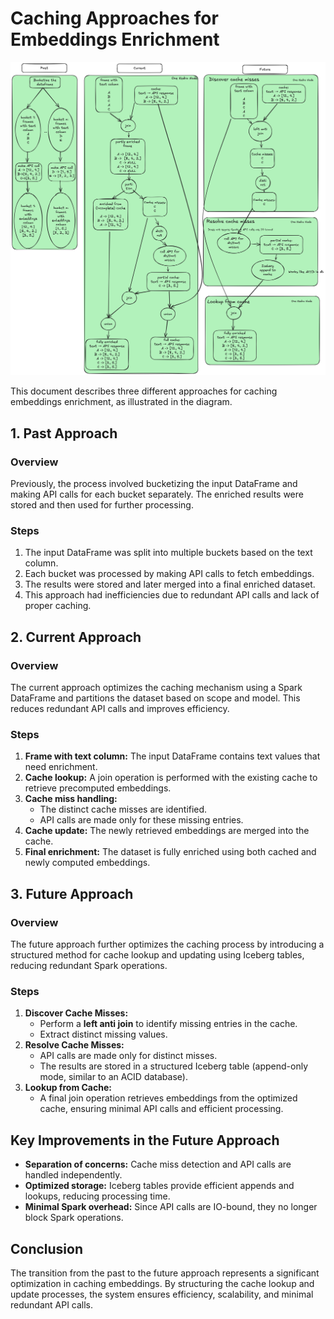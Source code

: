# Caching Approaches for Embeddings Enrichment

![Embeddings Caching](../assets/img/embeddings_caching.png)

This document describes three different approaches for caching embeddings enrichment, as illustrated in the diagram.

## 1. **Past Approach**
### Overview
Previously, the process involved bucketizing the input DataFrame and making API calls for each bucket separately. The enriched results were stored and then used for further processing.

### Steps
1. The input DataFrame was split into multiple buckets based on the text column.
2. Each bucket was processed by making API calls to fetch embeddings.
3. The results were stored and later merged into a final enriched dataset.
4. This approach had inefficiencies due to redundant API calls and lack of proper caching.

## 2. **Current Approach**
### Overview
The current approach optimizes the caching mechanism using a Spark DataFrame and partitions the dataset based on scope and model. This reduces redundant API calls and improves efficiency.

### Steps
1. **Frame with text column:** The input DataFrame contains text values that need enrichment.
2. **Cache lookup:** A join operation is performed with the existing cache to retrieve precomputed embeddings.
3. **Cache miss handling:**
   - The distinct cache misses are identified.
   - API calls are made only for these missing entries.
4. **Cache update:** The newly retrieved embeddings are merged into the cache.
5. **Final enrichment:** The dataset is fully enriched using both cached and newly computed embeddings.

## 3. **Future Approach**
### Overview
The future approach further optimizes the caching process by introducing a structured method for cache lookup and updating using Iceberg tables, reducing redundant Spark operations.

### Steps
1. **Discover Cache Misses:**
   - Perform a **left anti join** to identify missing entries in the cache.
   - Extract distinct missing values.
2. **Resolve Cache Misses:**
   - API calls are made only for distinct misses.
   - The results are stored in a structured Iceberg table (append-only mode, similar to an ACID database).
3. **Lookup from Cache:**
   - A final join operation retrieves embeddings from the optimized cache, ensuring minimal API calls and efficient processing.

## **Key Improvements in the Future Approach**
- **Separation of concerns:** Cache miss detection and API calls are handled independently.
- **Optimized storage:** Iceberg tables provide efficient appends and lookups, reducing processing time.
- **Minimal Spark overhead:** Since API calls are IO-bound, they no longer block Spark operations.

## Conclusion
The transition from the past to the future approach represents a significant optimization in caching embeddings. By structuring the cache lookup and update processes, the system ensures efficiency, scalability, and minimal redundant API calls.
